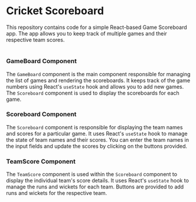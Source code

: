 # Cricket Scoreboard

This repository contains code for a simple React-based Game Scoreboard app. The app allows you to keep track of multiple games and their respective team scores.

#
### GameBoard Component

The `GameBoard` component is the main component responsible for managing the list of games and rendering the scoreboards. It keeps track of the game numbers using React's `useState` hook and allows you to add new games. The `Scoreboard` component is used to display the scoreboards for each game.


### Scoreboard Component

The `Scoreboard` component is responsible for displaying the team names and scores for a particular game. It uses React's `useState` hook to manage the state of team names and their scores. You can enter the team names in the input fields and update the scores by clicking on the buttons provided.

### TeamScore Component

The `TeamScore` component is used within the `Scoreboard` component to display the individual team's score details. It uses React's `useState` hook to manage the runs and wickets for each team. Buttons are provided to add runs and wickets for the respective team.


